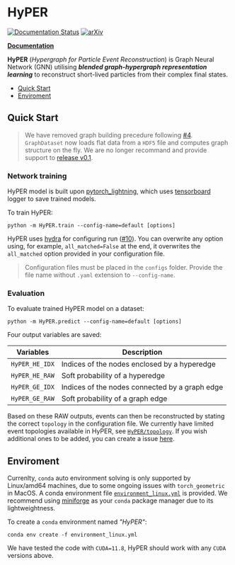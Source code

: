 # HyPER

[![Documentation Status](https://readthedocs.org/projects/hyper-hep/badge/?version=latest)](https://hyper-hep.readthedocs.io/en/latest/?badge=latest)
[![arXiv](https://img.shields.io/badge/arXiv-2402.10149-b31b1b.svg)](https://arxiv.org/abs/2402.10149)

**[Documentation](https://hyper-hep.readthedocs.io)**

**HyPER** (_Hypergraph for Particle Event Reconstruction_) is Graph Neural Network (GNN) utilising **_blended graph-hypergraph representation learning_** to reconstruct short-lived particles from their complex final states.

- [Quick Start](#quick-start)
- [Enviroment](#environment)

## Quick Start

> We have removed graph building precedure following [#4](https://github.com/tzuhanchang/HyPER/pull/4). `GraphDataset` now loads flat data from a `HDF5` file and computes graph structure on the fly. We are no longer recommand and provide support to [release v0.1](https://github.com/tzuhanchang/HyPER/releases/tag/v0.1).


### Network training
HyPER model is built upon [pytorch_lightning](https://lightning.ai/docs/pytorch/stable/), which uses [tensorboard](https://www.tensorflow.org/tensorboard) logger to save trained models.

To train HyPER:
```
python -m HyPER.train --config-name=default [options]
```
HyPER uses [hydra](https://hydra.cc/) for configuring run ([#10](https://github.com/tzuhanchang/HyPER/pull/10)). You can overwrite any option using, for example, `all_matched=False` at the end, it overwrites the `all_matched` option provided in your configuration file.
> Configuration files must be placed in the `configs` folder. Provide the file name without `.yaml` extension to `--config-name`.


### Evaluation
To evaluate trained HyPER model on a dataset:
```
python -m HyPER.predict --config-name=default [options]
```
Four output variables are saved:

| Variables | Description |
| ------------- | ------------- |
| `HyPER_HE_IDX` | Indices of the nodes enclosed by a hyperedge  |
| `HyPER_HE_RAW` | Soft probability of a hyperedge |
| `HyPER_GE_IDX` | Indices of the nodes connected by a graph edge |
| `HyPER_GE_RAW` | Soft probability of a graph edge |

Based on these RAW outputs, events can then be reconstructed by stating the correct `topology` in the configuration file. We currently have limited event topologies available in HyPER, see [`HyPER/topology`](https://github.com/tzuhanchang/HyPER/tree/main/HyPER/topology). If you wish additional ones to be added, you can create a issue [here](https://github.com/tzuhanchang/HyPER/issues).


## Enviroment
Currenlty, `conda` auto environment solving is only supported by Linux/amd64 machines, due to some ongoing issues with `torch_geometric` in MacOS. A conda environment file [`environment_linux.yml`](environment_linux.yml) is provided. We recommend using [miniforge](https://github.com/conda-forge/miniforge) as your `conda` package manager due to its lightweightness.

To create a `conda` environment named _"HyPER"_:
```
conda env create -f environment_linux.yml
```

We have tested the code with `CUDA=11.8`, HyPER should work with any `CUDA` versions above.